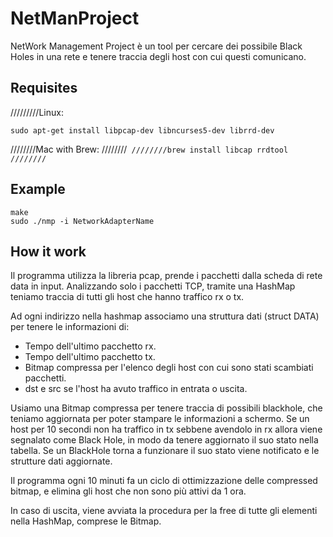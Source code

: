 # NetManProject
NetWork Management Project è un tool per cercare dei possibile Black Holes in una rete e tenere traccia degli host con cui questi comunicano.

## Requisites
/////////Linux:
```
sudo apt-get install libpcap-dev libncurses5-dev librrd-dev
```
////////Mac with Brew: 
////////```
////////brew install libcap rrdtool 
////////```

## Example
```
make
sudo ./nmp -i NetworkAdapterName
```

## How it work
Il programma utilizza la libreria pcap, prende i pacchetti dalla scheda di rete data in input. 
Analizzando solo i pacchetti TCP, tramite una HashMap teniamo traccia di tutti gli host che hanno traffico rx o tx.

Ad ogni indirizzo nella hashmap associamo una struttura dati (struct DATA) per tenere le informazioni di:
- Tempo dell'ultimo pacchetto rx.
- Tempo dell'ultimo pacchetto tx.
- Bitmap compressa per l'elenco degli host con cui sono stati scambiati pacchetti.
- dst e src se l'host ha avuto traffico in entrata o uscita.

Usiamo una Bitmap compressa per tenere traccia di possibili blackhole, che teniamo aggiornata per poter stampare le informazioni a schermo.
Se un  host per 10 secondi non ha traffico in tx sebbene avendolo in rx allora viene segnalato come Black Hole, in modo da tenere aggiornato il suo stato nella tabella.
Se un BlackHole torna a funzionare il suo stato viene notificato e le strutture dati aggiornate.

Il programma ogni 10 minuti fa un ciclo di ottimizzazione delle compressed bitmap, e elimina gli host che non sono più attivi da 1 ora.

In caso di uscita, viene avviata la procedura per la free di tutte gli elementi nella HashMap, comprese le Bitmap.  

